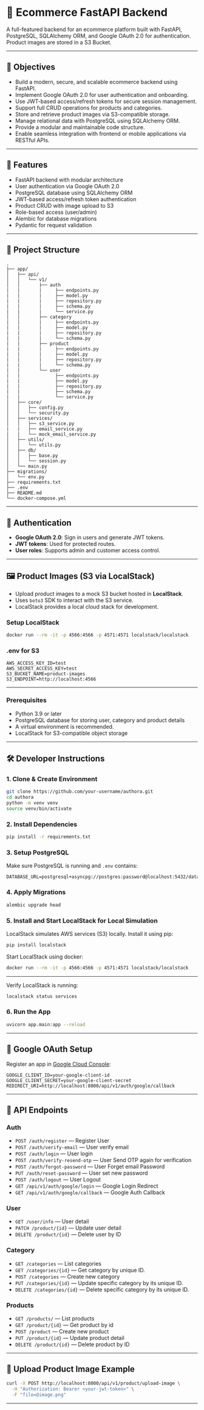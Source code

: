 
# 🛒 Ecommerce FastAPI Backend

A full-featured backend for an ecommerce platform built with FastAPI, PostgreSQL, SQLAlchemy ORM, and Google OAuth 2.0 for authentication. Product images are stored in a S3 Bucket.

---

## 🎯 Objectives

- Build a modern, secure, and scalable ecommerce backend using FastAPI.
- Implement Google OAuth 2.0 for user authentication and onboarding.
- Use JWT-based access/refresh tokens for secure session management.
- Support full CRUD operations for products and categories.
- Store and retrieve product images via S3-compatible storage.
- Manage relational data with PostgreSQL using SQLAlchemy ORM.
- Provide a modular and maintainable code structure.
- Enable seamless integration with frontend or mobile applications via RESTful APIs.

---

## 🚀 Features

- FastAPI backend with modular architecture
- User authentication via Google OAuth 2.0
- PostgreSQL database using SQLAlchemy ORM
- JWT-based access/refresh token authentication
- Product CRUD with image upload to S3
- Role-based access (user/admin)
- Alembic for database migrations
- Pydantic for request validation

---

## 🧱 Project Structure

```
.
├── app/
│   ├── api/
│   │   └── v1/
│   │       ├── auth
|   |       |     ├── endpoints.py
|   |       |     ├── model.py
|   |       |     ├── repository.py
|   |       |     ├── schema.py
|   |       |     └── service.py
│   │       ├── category
|   |       |     ├── endpoints.py
|   |       |     ├── model.py
|   |       |     ├── repository.py
|   |       |     └── schema.py
|   |       ├── product
|   |       |     ├── endpoints.py
|   |       |     ├── model.py
|   |       |     ├── repository.py
|   |       |     └── schema.py
|   |       └── user
|   |             ├── endpoints.py
|   |             ├── model.py
|   |             ├── repository.py
|   |             ├── schema.py
|   |             └── service.py
│   ├── core/
│   │   ├── config.py
│   │   └── security.py
│   ├── services/
│   │   ├── s3_service.py
|   |   ├── email_service.py
|   |   └── mock_email_service.py
│   ├── utils/
│   │   └── utils.py
│   ├── db/
│   │   ├── base.py
│   │   └── session.py
│   └── main.py
├── migrations/
│   └── env.py
├── requirements.txt
├── .env
├── README.md
└── docker-compose.yml
```

---

## 🔑 Authentication

- **Google OAuth 2.0**: Sign in users and generate JWT tokens.
- **JWT tokens**: Used for protected routes.
- **User roles**: Supports admin and customer access control.

---

## 🖼️ Product Images (S3 via LocalStack)

- Upload product images to a mock S3 bucket hosted in **LocalStack**.
- Uses `boto3` SDK to interact with the S3 service.
- LocalStack provides a local cloud stack for development.

### Setup LocalStack

```bash
docker run --rm -it -p 4566:4566 -p 4571:4571 localstack/localstack
```

### .env for S3

```
AWS_ACCESS_KEY_ID=test
AWS_SECRET_ACCESS_KEY=test
S3_BUCKET_NAME=product-images
S3_ENDPOINT=http://localhost:4566
```

---

### Prerequisites
- Python 3.9 or later
- PostgreSQL database for storing user, category and product details
- A virtual environment is recommended.
- LocalStack for S3-compatible object storage

---

## 🛠️ Developer Instructions

### 1. Clone & Create Environment

```bash
git clone https://github.com/your-username/authora.git
cd authora
python -m venv venv
source venv/bin/activate
```

### 2. Install Dependencies

```bash
pip install -r requirements.txt
```

### 3. Setup PostgreSQL

Make sure PostgreSQL is running and `.env` contains:

```
DATABASE_URL=postgresql+asyncpg://postgres:password@localhost:5432/database
```

### 4. Apply Migrations

```bash
alembic upgrade head
```
### 5. Install and Start LocalStack for Local Simulation

LocalStack simulates AWS services (S3) locally. Install it using pip:
```bash
pip install localstack
```

Start LocalStack using docker:
```bash
docker run --rm -it -p 4566:4566 -p 4571:4571 localstack/localstack
```

---

Verify LocalStack is running:
```bash
localstack status services
```

### 6. Run the App

```bash
uvicorn app.main:app --reload
```

---

## 🔐 Google OAuth Setup

Register an app in [Google Cloud Console](https://console.cloud.google.com/):

```
GOOGLE_CLIENT_ID=your-google-client-id
GOOGLE_CLIENT_SECRET=your-google-client-secret
REDIRECT_URI=http://localhost:8000/api/v1/auth/google/callback
```

---

## 🔄 API Endpoints

### Auth
- `POST /auth/register` — Register User
- `POST /auth/verify-email` — User verify email
- `POST /auth/login` — User login
- `POST /auth/verify-resend-otp` — User Send OTP again for verification
- `POST /auth/forgot-password` — User Forget email Password
- `PUT /auth/reset-password` — User set new password
- `POST /auth/logout` — User Logout
- `GET /api/v1/auth/google/login` — Google Login Redirect
- `GET /api/v1/auth/google/callback` — Google Auth Callback

### User

- `GET /user/info` — User detail
- `PATCH /product/{id}` — Update user detail
- `DELETE /product/{id}` — Delete user by ID

### Category
- `GET /categories` — List categories
- `GET /categories/{id}` — Get category by unique ID.
- `POST /categories` — Create new category
- `PUT /categories/{id}` — Update specific category by its unique ID.
- `DELETE /categories/{id}` — Delete specific category by its unique ID.

### Products

- `GET /products/` — List products
- `GET /product/{id}` — Get product by id
- `POST /product` — Create new product
- `PUT /product/{id}` — Update product detail
- `DELETE /product/{id}` — Delete product by ID

---

## 📂 Upload Product Image Example

```bash
curl -X POST http://localhost:8000/api/v1/product/upload-image \
  -H "Authorization: Bearer <your-jwt-token>" \
  -F "file=@image.png"
```
---